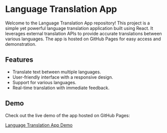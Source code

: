 # Language Translation App

Welcome to the Language Translation App repository! This project is a simple yet powerful language translation application built using React. It leverages external translation APIs to provide accurate translations between various languages. The app is hosted on GitHub Pages for easy access and demonstration.


## Features

- Translate text between multiple languages.
- User-friendly interface with a responsive design.
- Support for various languages.
- Real-time translation with immediate feedback.

## Demo

Check out the live demo of the app hosted on GitHub Pages:

[Language Translation App Demo](https://haryagni.github.io/translate-app/)


